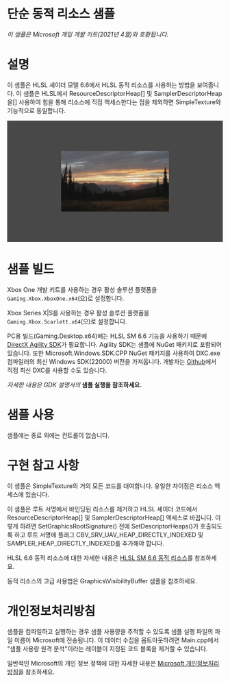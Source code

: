 # 단순 동적 리소스 샘플

*이 샘플은 Microsoft 게임 개발 키트(2021년 4월)와 호환됩니다.*

# 설명

이 샘플은 HLSL 셰이더 모델 6.6에서 HLSL 동적 리소스를 사용하는 방법을 보여줍니다. 이 샘플은 HLSL에서 ResourceDescriptorHeap\[\] 및 SamplerDescriptorHeap을\[\] 사용하여 힙을 통해 리소스에 직접 액세스한다는 점을 제외하면 SimpleTexture와 기능적으로 동일합니다.

![C:\\temp\\xbox_screenshot.png](./media/image1.png)

# 샘플 빌드

Xbox One 개발 키트를 사용하는 경우 활성 솔루션 플랫폼을 `Gaming.Xbox.XboxOne.x64`(으)로 설정합니다.

Xbox Series X|S를 사용하는 경우 활성 솔루션 플랫폼을 `Gaming.Xbox.Scarlett.x64`(으)로 설정합니다.

PC용 빌드(Gaming.Desktop.x64)에는 HLSL SM 6.6 기능을 사용하기 때문에 [DirectX Agility SDK](https://devblogs.microsoft.com/directx/gettingstarted-dx12agility/)가 필요합니다. Agility SDK는 샘플에 NuGet 패키지로 포함되어 있습니다. 또한 Microsoft.Windows.SDK.CPP NuGet 패키지를 사용하여 DXC.exe 컴파일러의 최신 Windows SDK(22000) 버전을 가져옵니다. 개발자는 [Github](https://github.com/microsoft/DirectXShaderCompiler/releases)에서 직접 최신 DXC를 사용할 수도 있습니다.

*자세한 내용은* *GDK 설명서의* __샘플 실행을 참조하세요.__

# 샘플 사용

샘플에는 종료 외에는 컨트롤이 없습니다.

# 구현 참고 사항

이 샘플은 SimpleTexture의 거의 모든 코드를 대여합니다. 유일한 차이점은 리소스 액세스에 있습니다.

이 샘플은 루트 서명에서 바인딩된 리소스를 제거하고 HLSL 셰이더 코드에서 ResourceDescriptorHeap\[\] 및 SamplerDescriptorHeap\[\] 액세스로 바꿉니다. 이렇게 하려면 SetGraphicsRootSignature() 전에 SetDescriptorHeaps()가 호출되도록 하고 루트 서명에 플래그 CBV_SRV_UAV_HEAP_DIRECTLY_INDEXED 및 SAMPLER_HEAP_DIRECTLY_INDEXED를 추가해야 합니다.

HLSL 6.6 동적 리소스에 대한 자세한 내용은 [HLSL SM 6.6 동적 리소스](https://microsoft.github.io/DirectX-Specs/d3d/HLSL_SM_6_6_DynamicResources.html)를 참조하세요.

동적 리소스의 고급 사용법은 Graphics\\VisibilityBuffer 샘플을 참조하세요.

# 개인정보처리방침

샘플을 컴파일하고 실행하는 경우 샘플 사용량을 추적할 수 있도록 샘플 실행 파일의 파일 이름이 Microsoft에 전송됩니다. 이 데이터 수집을 옵트아웃하려면 Main.cpp에서 "샘플 사용량 원격 분석"이라는 레이블이 지정된 코드 블록을 제거할 수 있습니다.

일반적인 Microsoft의 개인 정보 정책에 대한 자세한 내용은 [Microsoft 개인정보처리방침](https://privacy.microsoft.com/en-us/privacystatement/)을 참조하세요.


